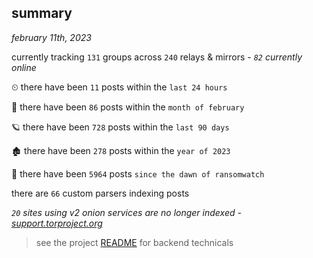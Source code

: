 
## summary
_february 11th, 2023_

currently tracking `131` groups across `240` relays & mirrors - _`82` currently online_

⏲ there have been `11` posts within the `last 24 hours`

🦈 there have been `86` posts within the `month of february`

🪐 there have been `728` posts within the `last 90 days`

🏚 there have been `278` posts within the `year of 2023`

🦕 there have been `5964` posts `since the dawn of ransomwatch`

there are `66` custom parsers indexing posts

_`20` sites using v2 onion services are no longer indexed - [support.torproject.org](https://support.torproject.org/onionservices/v2-deprecation/)_

> see the project [README](https://github.com/joshhighet/ransomwatch#ransomwatch--) for backend technicals

